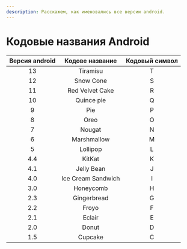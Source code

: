 ```yaml
---
description: Расскажем, как именовались все версии android.
---
```


# Кодовые названия Android

| Версия android |   Кодове название  | Кодовый символ |
| :------------: | :----------------: | :------------: |
|       13       |      Tiramisu      |        T       |
|       12       |      Snow Cone     |        S       |
|       11       |   Red Velvet Cake  |        R       |
|       10       |     Quince pie     |        Q       |
|        9       |         Pie        |        P       |
|        8       |        Oreo        |        O       |
|        7       |       Nougat       |        N       |
|        6       |     Marshmallow    |        M       |
|        5       |      Lollipop      |        L       |
|       4.4      |       KitKat       |        K       |
|       4.1      |     Jelly Bean     |        J       |
|       4.0      | Ice Cream Sandwich |        I       |
|       3.0      |      Honeycomb     |        H       |
|       2.3      |     Gingerbread    |        G       |
|       2.2      |        Froyo       |        F       |
|       2.1      |       Eclair       |        E       |
|       2.0      |        Donut       |        D       |
|       1.5      |       Cupcake      |        C       |
